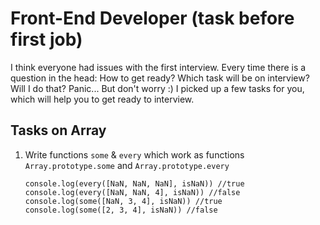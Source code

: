 # Front-End Developer (task before first job)

I think everyone had issues with the first interview.
Every time there is a question in the head:
How to get ready?
Which task will be on interview?
Will I do that?
Panic... But don't worry :)
I picked up a few tasks for you, which will help you to get ready to interview.

## Tasks on Array

1. Write functions `some` & `every` which work as functions `Array.prototype.some` and `Array.prototype.every`

    ```
    console.log(every([NaN, NaN, NaN], isNaN)) //true
    console.log(every([NaN, NaN, 4], isNaN)) //false
    console.log(some([NaN, 3, 4], isNaN)) //true
    console.log(some([2, 3, 4], isNaN)) //false
    ```
